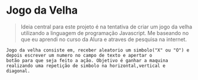 <h1>Jogo da Velha</h1>

>Ideia central para este projeto é na tentativa de criar um jogo da velha utilizando a linguagem de programação Javascript.
Me baseando no que eu aprendi no curso da Alura e atraves de pesquisa na internet. 

```
Jogo da velha consiste em, receber aleatorio um simbolo("X" ou "O") e depois escrever um numero no campo de texto e apertar o 
botão para que seja feito a ação. Objetivo é ganhar a maquina realizando uma repetição de simbolo na horizontal,vertical e 
diagonal.
```
